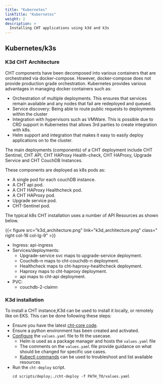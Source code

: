 ```yaml
---
title: "Kubernetes"
linkTitle: "Kubernetes"
weight: 2
description: >
  Installing CHT applications using k3d and k3s
---
```


## Kubernetes/k3s

### K3d CHT Architecture

CHT components have been decomposed into various containers that are orchestrated via docker-compose. However, docker-compose does not provide production grade orchestration. Kubernetes provides various advantages in managing docker containers such as:

* Orchestration of multiple deployments. This ensures that services remain available and any nodes that fail are redeployed and queued.
* Service discovery: Being able to route public requests to deployments within the cluster 
* Integration with hypervisors such as VMWare. This is possible due to CRD support in Kubernetes that allows 3rd parties to create integration with k8s.
* Helm support and integration that makes it easy to easily deploy applications on to the cluster.

The main deployments (components) of a CHT deployment include CHT Sentinel, CHT API, CHT HAProxy Health-check, CHT HAProxy, Upgrade Service and CHT CouchDB Instances.

These components are deployed as k8s pods as:

* A single pod for each couchDB instance.
* A CHT api pod.
* A CHT HAProxy Healthcheck pod.
* A CHT HAProxy pod.
* Upgrade service pod.
* CHT-Sentinel pod.

The typical k8s CHT installation uses a number of API Resources as shown below. 

{{< figure src="k3d_architecture.png" link="k3d_architecture.png" class=" right col-16 col-lg-9" >}}

* Ingress: api-ingress
* Services/deployments:
    * Upgrade-service svc maps to upgrade-service deployment.
    * Couchdb-n maps to cht-couchdb-n deployment.
    * Healthcheck maps to cht-haproxy-healthcheck deployment.
    * Haproxy maps to cht-haproxy deployment.
    * api maps to cht-api deployment.
* PVC:
    * couchdb-2-claimn

### K3d installation
To install a CHT instance,K3d can be used to install it locally, or remotely like on EKS. This can be done following these steps:

* Ensure you have the latest [cht-core code](https://github.com/medic/cht-core).
* Ensure a python environment has been created and activated.
* [Configure](https://github.com/medic/cht-core/tree/master/scripts/deploy) the `values.yaml` file to fit the usecase.
    * Helm is used as a package manager and hosts the `values.yaml` file
    * The comments on the `values.yaml` file provide guidance on what should be changed for specific use cases.
    * [Kubectl commands](https://kubernetes.io/docs/reference/kubectl/quick-reference/) can be used to troubleshoot and list available resources
* Run the `cht-deploy` script.
    ```shell
    cd scripts/deploy;./cht-deploy -f PATH_TO/values.yaml
    ```